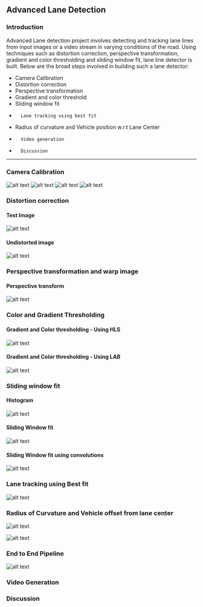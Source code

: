 ## Advanced Lane Detection

### Introduction

Advanced Lane detection project involves detecting and tracking lane lines from input images or a video stream in 
varying conditions of the road. Using techniques such as distortion correction, perspective transformation, gradient
and color thresholding and sliding window fit, lane line detector is built. Below are the broad steps involved
in building such a lane detector:


*	Camera Calibration
*	Distortion correction
*	Perspective transformation
*	Gradient and color threshold
*	Sliding window fit
*       Lane tracking using best fit
*	Radius of curvature and Vehicle position w.r.t Lane Center
*       Video generation
*       Discussion


[//]: # (Image References)

[image1]: ./images/camera_calibration1.JPG
[image2]: ./images/camera_calibration2.JPG
[image3]: ./images/camera_calibration3.JPG
[image4]: ./images/camera_calibration4.JPG
[image5]: ./images/camera_calibration5.JPG
[image6]: ./images/camera_calibration6.JPG
[image7]: ./images/test_image.JPG
[image8]: ./images/undistorted_image.JPG
[image9]: ./images/warped1.JPG
[image10]: ./images/thresholded_HLS.JPG
[image11]: ./images/thresholded_LAB.JPG
[image12]: ./images/sliding_window_fit.JPG
[image13]: ./images/sliding_window_fit_convolutions.JPG
[image14]: ./images/sliding_window_histogram.JPG
[image15]: ./images/radius_of_curvature_calculation.JPG
[image16]: ./images/radius_of_curvature.JPG
[image17]: ./images/end_to_end_pipeline.JPG
[image18]: ./images/sliding_window_prev_frame.JPG

---
### Camera Calibration

![alt text][image1]
![alt text][image2]
![alt text][image3]
![alt text][image4]


### Distortion correction

#### Test Image
![alt text][image7]

#### Undistorted image
![alt text][image8]


### Perspective transformation and warp image

#### Perspective transform

![alt text][image9]

### Color and Gradient Thresholding

#### Gradient and Color thresholding - Using HLS

![alt text][image10]

#### Gradient and Color thresholding - Using LAB

![alt text][image11]


### Sliding window fit

#### Histogram

![alt text][image14]

#### Sliding Window fit

![alt text][image12]

#### Sliding Window fit using convolutions

![alt text][image13]

### Lane tracking using Best fit

![alt text][image18]

### Radius of Curvature and Vehicle offset from lane center

![alt text][image15]

![alt text][image16]

### End to End Pipeline

![alt text][image17]

### Video Generation


### Discussion
